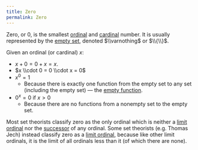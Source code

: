 ```yaml
---
title: Zero
permalink: Zero
---
```


Zero, or $0$, is the smallest [ordinal](Ordinal "Ordinal") and [cardinal](Cardinal "Cardinal") number.  It is usually represented by the [empty set](Empty_set "Empty set"), denoted $\\varnothing$ or $\\{\\}$.

Given an ordinal (or cardinal) $x$:
-   $x + 0 = 0 + x = x$.
-   $x \\cdot 0 = 0 \\cdot x = 0$
-   $x^0 = 1$
    -   Because there is exactly one function from the empty set to any set (including the empty set) — the [empty function](Empty\_set#As\_a\_Function.5CRelation "Empty\_set#As\_a\_Function.5CRelation").
-   $0^x = 0$ if $x > 0$
    -   Because there are no functions from a nonempty set to the empty set.

Most set theorists classify zero as the only ordinal which is neither a [limit ordinal](Limit_ordinal "Limit ordinal") nor the [successor](Successor_ordinal "Successor ordinal") of any ordinal. Some set theorists (e.g. Thomas Jech) instead classify zero as a [limit ordinal](Limit_ordinal "Limit ordinal"), because like other limit ordinals, it is the limit of all ordinals less than it (of which there are none).

